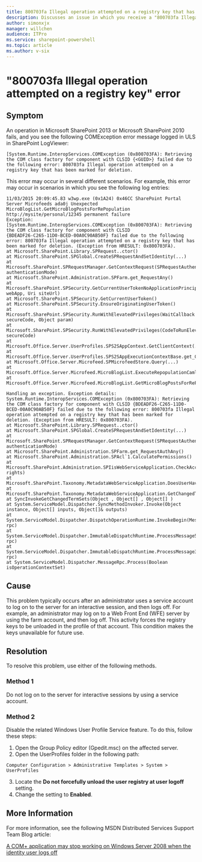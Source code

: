 ```yaml
---
title: 800703fa Illegal operation attempted on a registry key that has been marked for deletion error in SharePoint
description: Discusses an issue in which you receive a "800703fa Illegal operation attempted on a registry key that has been marked for deletion" error message in SharePoint 2013 or SharePoint 2010. Provides a resolution.
author: simonxjx
manager: willchen
audience: ITPro
ms.service: sharepoint-powershell
ms.topic: article
ms.author: v-six
---
```


# "800703fa Illegal operation attempted on a registry key" error

## Symptom   

An operation in Microsoft SharePoint 2013 or Microsoft SharePoint 2010 fails, and you see the following COMException error message logged in ULS in SharePoint LogViewer:  

```
[System.Runtime.InteropServices.COMException (0x800703FA): Retrieving the COM class factory for component with CLSID {<GUID>} failed due to the following error: 800703fa Illegal operation attempted on a registry key that has been marked for deletion.  
```

This error may occur in several different scenarios. For example, this error may occur in scenarios in which you see the following log entries:  

```
11/03/2015 20:09:45.83 w3wp.exe (0x1A24) 0x46CC SharePoint Portal Server Microfeeds ada0j Unexpected   
MicroBlogList.GetMicroBlogPostsForRePopulation http://mysite/personal/12345 permanent failure   
Exception:   
[System.Runtime.InteropServices.COMException (0x800703FA): Retrieving the COM class factory for component with CLSID   
{BDEADF26-C265-11D0-BCED-00A0C90AB50F} failed due to the following error: 800703fa Illegal operation attempted on a registry key that has been marked for deletion. (Exception from HRESULT: 0x800703FA).   
at Microsoft.SharePoint.Library.SPRequest..ctor()   
at Microsoft.SharePoint.SPGlobal.CreateSPRequestAndSetIdentity(...)   
at Microsoft.SharePoint.SPRequestManager.GetContextRequest(SPRequestAuthenticationMode authenticationMode)   
at Microsoft.SharePoint.Administration.SPFarm.get_RequestAny()   
at Microsoft.SharePoint.SPSecurity.GetCurrentUserTokenNoApplicationPrincipalDelegated(SPWebApplication webApp, Uri siteUrl)   
at Microsoft.SharePoint.SPSecurity.GetCurrentUserToken()   
at Microsoft.SharePoint.SPSecurity.EnsureOriginatingUserToken()   
at Microsoft.SharePoint.SPSecurity.RunWithElevatedPrivileges(WaitCallback secureCode, Object param)   
at Microsoft.SharePoint.SPSecurity.RunWithElevatedPrivileges(CodeToRunElevated secureCode)   
at Microsoft.Office.Server.UserProfiles.SPS2SAppContext.GetClientContext(...)   
at Microsoft.Office.Server.UserProfiles.SPS2SAppExecutionContextBase.get_ClientContext()   
at Microsoft.Office.Server.Microfeed.SPMicrofeedStore.Query(...)   
at Microsoft.Office.Server.Microfeed.MicroBlogList.ExecuteRepopulationCamlQuery(...)   
at Microsoft.Office.Server.Microfeed.MicroBlogList.GetMicroBlogPostsForRePopulation...)]
```

```   
Handling an exception. Exception details: System.Runtime.InteropServices.COMException (0x800703FA): Retrieving the COM class factory for component with CLSID {BDEADF26-C265-11D0-BCED-00A0C90AB50F} failed due to the following error: 800703fa Illegal operation attempted on a registry key that has been marked for deletion. (Exception from HRESULT: 0x800703FA).  
at Microsoft.SharePoint.Library.SPRequest..ctor()  
at Microsoft.SharePoint.SPGlobal.CreateSPRequestAndSetIdentity(...)  
at Microsoft.SharePoint.SPRequestManager.GetContextRequest(SPRequestAuthenticationMode authenticationMode)  
at Microsoft.SharePoint.Administration.SPFarm.get_RequestAuthAny()  
at Microsoft.SharePoint.Administration.SPAcl`1.CalculatePermissions()  
at Microsoft.SharePoint.Administration.SPIisWebServiceApplication.CheckAccess(SPIisWebServiceApplicationRights rights)  
at Microsoft.SharePoint.Taxonomy.MetadataWebServiceApplication.DoesUserHavePermissions(...)  
at Microsoft.SharePoint.Taxonomy.MetadataWebServiceApplication.GetChangedTermSets(...)  
at SyncInvokeGetChangedTermSets(Object , Object[] , Object[] )  
at System.ServiceModel.Dispatcher.SyncMethodInvoker.Invoke(Object instance, Object[] inputs, Object[]& outputs)  
at System.ServiceModel.Dispatcher.DispatchOperationRuntime.InvokeBegin(MessageRpc& rpc)  
at System.ServiceModel.Dispatcher.ImmutableDispatchRuntime.ProcessMessage5(MessageRpc& rpc)  
at System.ServiceModel.Dispatcher.ImmutableDispatchRuntime.ProcessMessage31(MessageRpc& rpc)  
at System.ServiceModel.Dispatcher.MessageRpc.Process(Boolean isOperationContextSet)   
```

## Cause   

This problem typically occurs after an administrator uses a service account to log on to the server for an interactive session, and then logs off. For example, an administrator may log on to a Web Front End (WFE) server by using the farm account, and then log off. This activity forces the registry keys to be unloaded in the profile of that account. This condition makes the keys unavailable for future use.  

## Resolution   

To resolve this problem, use either of the following methods.  

### Method 1  
Do not log on to the server for interactive sessions by using a service account.  

### Method 2  
Disable the related Windows User Profile Service feature. To do this, follow these steps:  


1. Open the Group Policy editor (Gpedit.msc) on the affected server.   
2. Open the UserProfiles folder in the following path:  
  ```
  Computer Configuration > Administrative Templates > System > UserProfiles   
  ```
3. Locate the **Do not forcefully unload the user registry at user logoff** setting.   
4. Change the setting to **Enabled**.     


## More Information   

For more information, see the following MSDN Distributed Services Support Team Blog article:  

[A COM+ application may stop working on Windows Server 2008 when the identity user logs off](https://blogs.msdn.com/b/distributedservices/archive/2009/11/06/a-com-server-application-may-stop-working-on-windows-server-2008.aspx)
